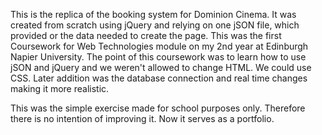 This is the replica of the booking system for Dominion Cinema. It was created from scratch using jQuery and relying on one jSON file, which provided or the data needed to create the page.
This was the first Coursework for Web Technologies module on my 2nd year at Edinburgh Napier University. The point of this coursework was to learn how to use jSON and jQuery and we weren't allowed to change HTML. We could use CSS.
Later addition was the database connection and real time changes making it more realistic.

This was the simple exercise made for school purposes only. Therefore there is no intention of improving it. Now it serves as a portfolio.
